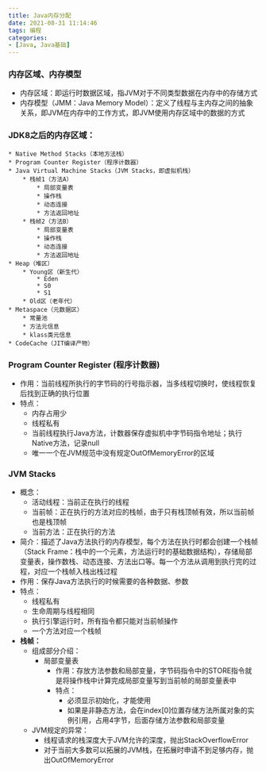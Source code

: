 ```yaml
---
title: Java内存分配
date: 2021-08-31 11:14:46
tags: 编程
categories:
- [Java, Java基础]
---
```


### 内存区域、内存模型
* 内存区域：即运行时数据区域，指JVM对于不同类型数据在内存中的存储方式
* 内存模型（JMM：Java Memory Model）：定义了线程与主内存之间的抽象关系，即JVM在内存中的工作方式，即JVM使用内存区域中的数据的方式

### JDK8之后的内存区域：
```
* Native Method Stacks（本地方法栈）
* Program Counter Register（程序计数器）
* Java Virtual Machine Stacks（JVM Stacks，即虚拟机栈）
    * 栈帧1（方法A）
        * 局部变量表
        * 操作栈
        * 动态连接
        * 方法返回地址
    * 栈帧2（方法B）
        * 局部变量表
        * 操作栈
        * 动态连接
        * 方法返回地址
* Heap（堆区）
    * Young区（新生代）
        * Eden
        * S0
        * S1
    * Old区（老年代）
* Metaspace（元数据区）
    * 常量池
    * 方法元信息
    * klass类元信息
* CodeCache（JIT编译产物） 
```

### Program Counter Register (程序计数器)
* 作用：当前线程所执行的字节码的行号指示器，当多线程切换时，使线程恢复后找到正确的执行位置
* 特点：
    * 内存占用少
    * 线程私有
    * 当前线程执行Java方法，计数器保存虚拟机中字节码指令地址；执行Native方法，记录null
    * 唯一一个在JVM规范中没有规定OutOfMemoryError的区域
   
### JVM Stacks
* 概念：
    * 活动线程：当前正在执行的线程
    * 当前帧：正在执行的方法对应的栈帧，由于只有栈顶帧有效，所以当前帧也是栈顶帧
    * 当前方法：正在执行的方法
* 简介：描述了Java方法执行的内存模型，每个方法在执行时都会创建一个栈帧（Stack Frame：栈中的一个元素，方法运行时的基础数据结构），存储局部变量表，操作数栈、动态连接、方法出口等。每一个方法从调用到执行完的过程，对应一个栈帧入栈出栈过程
* 作用：保存Java方法执行的时候需要的各种数据、参数
* 特点：
    * 线程私有
    * 生命周期与线程相同
    * 执行引擎运行时，所有指令都只能对当前帧操作
    * 一个方法对应一个栈帧
* **栈帧：**
    * 组成部分介绍：
        * 局部变量表
            * 作用：存放方法参数和局部变量，字节码指令中的STORE指令就是将操作栈中计算完成局部变量写到当前帧的局部变量表中
            * 特点：
                * 必须显示初始化，才能使用
                * 如果是非静态方法，会在index[0]位置存储方法所属对象的实例引用，占用4字节，后面存储方法参数和局部变量
    * JVM规定的异常：
        * 线程请求的栈深度大于JVM允许的深度，抛出StackOverflowError
        * 对于当前大多数可以拓展的JVM栈，在拓展时申请不到足够内存，抛出OutOfMemoryError

            
            
 
